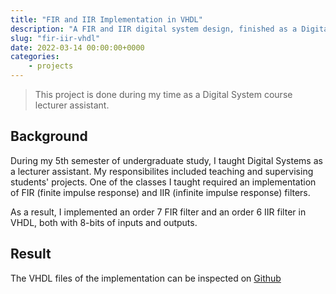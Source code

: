 ```yaml
---
title: "FIR and IIR Implementation in VHDL"
description: "A FIR and IIR digital system design, finished as a Digital System course lecturer assistant."
slug: "fir-iir-vhdl"
date: 2022-03-14 00:00:00+0000
categories:
    - projects
---
```


>This project is done during my time as a Digital System course lecturer assistant.

## Background

During my 5th semester of undergraduate study, I taught Digital Systems as a lecturer assistant. My responsibilites included teaching and supervising students' projects. One of the classes I taught required an implementation of FIR (finite impulse response) and IIR (infinite impulse response) filters. 

As a result, I implemented an order 7 FIR filter and an order 6 IIR filter in VHDL, both with 8-bits of inputs and outputs. 

## Result

The VHDL files of the implementation can be inspected on [Github](https://github.com/richardmedyanto/DigitalSystem)